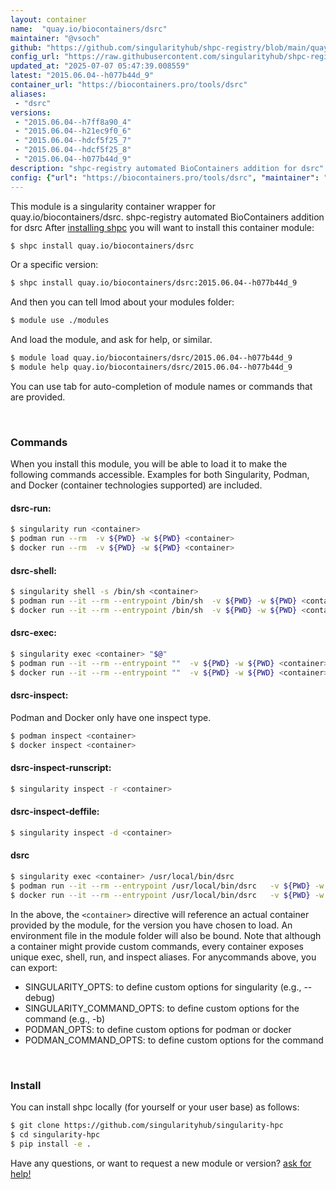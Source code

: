 ```yaml
---
layout: container
name:  "quay.io/biocontainers/dsrc"
maintainer: "@vsoch"
github: "https://github.com/singularityhub/shpc-registry/blob/main/quay.io/biocontainers/dsrc/container.yaml"
config_url: "https://raw.githubusercontent.com/singularityhub/shpc-registry/main/quay.io/biocontainers/dsrc/container.yaml"
updated_at: "2025-07-07 05:47:39.008559"
latest: "2015.06.04--h077b44d_9"
container_url: "https://biocontainers.pro/tools/dsrc"
aliases:
 - "dsrc"
versions:
 - "2015.06.04--h7ff8a90_4"
 - "2015.06.04--h21ec9f0_6"
 - "2015.06.04--hdcf5f25_7"
 - "2015.06.04--hdcf5f25_8"
 - "2015.06.04--h077b44d_9"
description: "shpc-registry automated BioContainers addition for dsrc"
config: {"url": "https://biocontainers.pro/tools/dsrc", "maintainer": "@vsoch", "description": "shpc-registry automated BioContainers addition for dsrc", "latest": {"2015.06.04--h077b44d_9": "sha256:6e441b7e707238c2e5c71a77c66abcf2db90d8b0b354450fc8ba150c5e424f60"}, "tags": {"2015.06.04--h7ff8a90_4": "sha256:c09ee47a183d8abed7ca2de63e23f2e1e02e185328a5096e786ddd75109964ef", "2015.06.04--h21ec9f0_6": "sha256:09f329357fc3b7ad457bc67b7eaba8dfbcaa5af18891d2a71643792cfefefaaf", "2015.06.04--hdcf5f25_7": "sha256:e5887fa5b0862c813e0702aa037999862ab114208eb92574828fbebe53eb93e8", "2015.06.04--hdcf5f25_8": "sha256:fe1b0e162e2c62abe7368a76b8ac7877b29e1888ace6f668de527072e6d15b85", "2015.06.04--h077b44d_9": "sha256:6e441b7e707238c2e5c71a77c66abcf2db90d8b0b354450fc8ba150c5e424f60"}, "docker": "quay.io/biocontainers/dsrc", "aliases": {"dsrc": "/usr/local/bin/dsrc"}}
---
```


This module is a singularity container wrapper for quay.io/biocontainers/dsrc.
shpc-registry automated BioContainers addition for dsrc
After [installing shpc](#install) you will want to install this container module:


```bash
$ shpc install quay.io/biocontainers/dsrc
```

Or a specific version:

```bash
$ shpc install quay.io/biocontainers/dsrc:2015.06.04--h077b44d_9
```

And then you can tell lmod about your modules folder:

```bash
$ module use ./modules
```

And load the module, and ask for help, or similar.

```bash
$ module load quay.io/biocontainers/dsrc/2015.06.04--h077b44d_9
$ module help quay.io/biocontainers/dsrc/2015.06.04--h077b44d_9
```

You can use tab for auto-completion of module names or commands that are provided.

<br>

### Commands

When you install this module, you will be able to load it to make the following commands accessible.
Examples for both Singularity, Podman, and Docker (container technologies supported) are included.

#### dsrc-run:

```bash
$ singularity run <container>
$ podman run --rm  -v ${PWD} -w ${PWD} <container>
$ docker run --rm  -v ${PWD} -w ${PWD} <container>
```

#### dsrc-shell:

```bash
$ singularity shell -s /bin/sh <container>
$ podman run --it --rm --entrypoint /bin/sh  -v ${PWD} -w ${PWD} <container>
$ docker run --it --rm --entrypoint /bin/sh  -v ${PWD} -w ${PWD} <container>
```

#### dsrc-exec:

```bash
$ singularity exec <container> "$@"
$ podman run --it --rm --entrypoint ""  -v ${PWD} -w ${PWD} <container> "$@"
$ docker run --it --rm --entrypoint ""  -v ${PWD} -w ${PWD} <container> "$@"
```

#### dsrc-inspect:

Podman and Docker only have one inspect type.

```bash
$ podman inspect <container>
$ docker inspect <container>
```

#### dsrc-inspect-runscript:

```bash
$ singularity inspect -r <container>
```

#### dsrc-inspect-deffile:

```bash
$ singularity inspect -d <container>
```


#### dsrc

```bash
$ singularity exec <container> /usr/local/bin/dsrc
$ podman run --it --rm --entrypoint /usr/local/bin/dsrc   -v ${PWD} -w ${PWD} <container> -c " $@"
$ docker run --it --rm --entrypoint /usr/local/bin/dsrc   -v ${PWD} -w ${PWD} <container> -c " $@"
```



In the above, the `<container>` directive will reference an actual container provided
by the module, for the version you have chosen to load. An environment file in the
module folder will also be bound. Note that although a container
might provide custom commands, every container exposes unique exec, shell, run, and
inspect aliases. For anycommands above, you can export:

 - SINGULARITY_OPTS: to define custom options for singularity (e.g., --debug)
 - SINGULARITY_COMMAND_OPTS: to define custom options for the command (e.g., -b)
 - PODMAN_OPTS: to define custom options for podman or docker
 - PODMAN_COMMAND_OPTS: to define custom options for the command

<br>

### Install

You can install shpc locally (for yourself or your user base) as follows:

```bash
$ git clone https://github.com/singularityhub/singularity-hpc
$ cd singularity-hpc
$ pip install -e .
```

Have any questions, or want to request a new module or version? [ask for help!](https://github.com/singularityhub/singularity-hpc/issues)